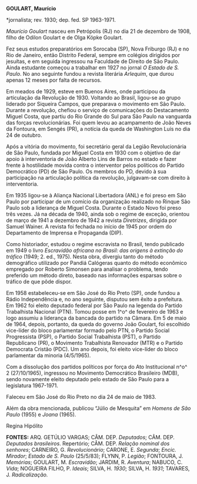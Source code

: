 **GOULART, Maurício**

\*jornalista; rev. 1930; dep. fed. SP 1963-1971.

*Maurício Goulart* nasceu em Petrópolis (RJ) no dia 21 de dezembro de
1908, filho de Odilon Goulart e de Olga Köpke Goulart.

Fez seus estudos preparatórios em Sorocaba (SP), Nova Friburgo (RJ) e no
Rio de Janeiro, então Distrito Federal, sempre em colégios dirigidos por
jesuítas, e em seguida ingressou na Faculdade de Direito de São Paulo.
Ainda estudante começou a trabalhar em 1927 no jornal *O Estado de S.
Paulo*. No ano seguinte fundou a revista literária *Arlequim*, que durou
apenas 12 meses por falta de recursos.

Em meados de 1929, esteve em Buenos Aires, onde participou da
articulação da Revolução de 1930. Voltando ao Brasil, ligou-se ao grupo
liderado por Siqueira Campos, que preparava o movimento em São Paulo.
Durante a revolução, chefiou o serviço de comunicações do Destacamento
Miguel Costa, que partiu do Rio Grande do Sul para São Paulo na
vanguarda das forças revolucionárias. Foi quem levou ao acampamento de
João Neves da Fontoura, em Sengés (PR), a notícia da queda de Washington
Luís no dia 24 de outubro.

Após a vitória do movimento, foi secretário geral da Legião
Revolucionária de São Paulo, fundada por Miguel Costa em 1930 com o
objetivo de dar apoio à interventoria de João Alberto Lins de Barros no
estado e fazer frente à hostilidade movida contra o interventor pelos
políticos do Partido Democrático (PD) de São Paulo. Os membros do PD,
devido à sua participação na articulação política da revolução,
julgavam-se com direito à interventoria.

Em 1935 ligou-se à Aliança Nacional Libertadora (ANL) e foi preso em São
Paulo por participar de um comício da organização realizado no Rinque
São Paulo sob a liderança de Miguel Costa. Durante o Estado Novo foi
preso três vezes. Já na década de 1940, ainda sob o regime de exceção,
orientou de março de 1941 a dezembro de 1942 a revista *Diretrizes*,
dirigida por Samuel Wainer. A revista foi fechada no início de 1945 por
ordem do Departamento de Imprensa e Propaganda (DIP).

Como historiador, estudou o regime escravista no Brasil, tendo publicado
em 1949 o livro *Escravidão africana no Brasil: das origens à extinção
do tráfico* (1949; 2. ed., 1975). Nesta obra, divergiu tanto do método
demográfico utilizado por Pandiá Calógeras quanto do método econômico
empregado por Roberto Simonsen para analisar o problema, tendo preferido
um método direto, baseado nas informações esparsas sobre o tráfico de
que pôde dispor.

Em 1958 estabeleceu-se em São José do Rio Preto (SP), onde fundou a
Rádio Independência e, no ano seguinte, disputou sem êxito a prefeitura.
Em 1962 foi eleito deputado federal por São Paulo na legenda do Partido
Trabalhista Nacional (PTN). Tomou posse em 1^o^ de fevereiro de 1963 e
logo assumiu a liderança da bancada do partido na Câmara. Em 5 de maio
de 1964, depois, portanto, da queda do governo João Goulart, foi
escolhido vice-líder do bloco parlamentar formado pelo PTN, o Partido
Social Progressista (PSP), o Partido Social Trabalhista (PST), o Partido
Republicano (PR), o Movimento Trabalhista Renovador (MTR) e o Partido
Democrata Cristão (PDC). Um ano depois, foi eleito vice-líder do bloco
parlamentar da minoria (4/5/1965).

Com a dissolução dos partidos políticos por força do Ato Institucional
n^o^ 2 (27/10/1965), ingressou no Movimento Democrático Brasileiro
(MDB), sendo novamente eleito deputado pelo estado de São Paulo para a
legislatura 1967-1971.

Faleceu em São José do Rio Preto no dia 24 de maio de 1983.

Além da obra mencionada, publicou “Júlio de Mesquita” em *Homens de São
Paulo* (1955) e *Joana* (1965).

Regina Hipólito

**FONTES:** ARQ. GETÚLIO VARGAS; CÂM. DEP. *Deputados*; CÂM. DEP.
*Deputados brasileiros*. Repertório; CÂM. DEP. *Relação nominal dos
senhores*; CARNEIRO, G. *Revolucionário*; CARONE, E. *Segunda*; *Encic.
Mirador*; *Estado de S. Paulo* (25/5/83); FLYNN, P. *Legião*; FONTOURA,
J. *Memórias*; GOULART, M. *Escravidão*; JARDIM, R. *Aventura*; NABUCO,
C. *Vida*; NOGUEIRA FILHO, P. *Ideais*; SILVA, H. *1930*; SILVA, H.
*1931*; TAVARES, J. *Radicalização.*
